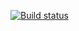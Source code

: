 [![Build status](https://build.appcenter.ms/v0.1/apps/5bd5f08e-7f2f-4d34-8687-023c98da695c/branches/main/badge)](https://appcenter.ms)